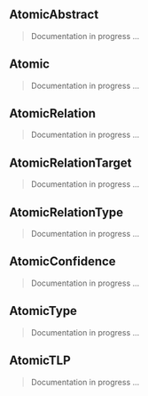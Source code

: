 
## AtomicAbstract

> Documentation in progress ...

## Atomic

> Documentation in progress ...

## AtomicRelation

> Documentation in progress ...

## AtomicRelationTarget

> Documentation in progress ...

## AtomicRelationType

> Documentation in progress ...

## AtomicConfidence

> Documentation in progress ...

## AtomicType

> Documentation in progress ...

## AtomicTLP

> Documentation in progress ...